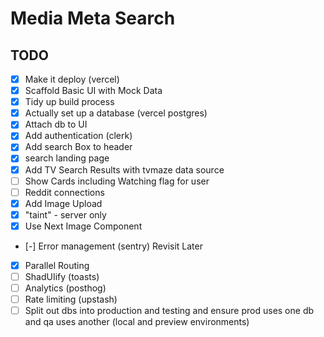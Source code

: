 # Media Meta Search

## TODO

- [x] Make it deploy (vercel)
- [x] Scaffold Basic UI with Mock Data
- [x] Tidy up build process
- [x] Actually set up a database (vercel postgres)
- [x] Attach db to UI
- [x] Add authentication (clerk)
- [x] Add search Box to header
- [x] search landing page
- [x] Add TV Search Results with tvmaze data source
- [ ] Show Cards including Watching flag for user
- [ ] Reddit connections
- [x] Add Image Upload
- [x] "taint" - server only
- [x] Use Next Image Component
- [-] Error management (sentry) Revisit Later
- [x] Parallel Routing
- [ ] ShadUIify (toasts)
- [ ] Analytics (posthog)
- [ ] Rate limiting (upstash)
- [ ] Split out dbs into production and testing and ensure prod uses one db and qa uses another (local and preview environments)

